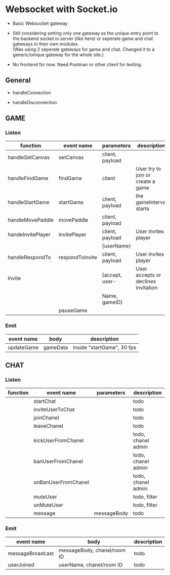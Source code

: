 # Websocket with Socket.io

- Basic Websocket gateway

- Still considering setting only one gateway as the unique entry point to the backend socket.io server (like here) or seperate game and chat gateways in their own modules.  
  (Was using 2 seperate gateways for game and chat. Changed it to a generic/unique gateway for the whole site.)

- No frontend for now. Need Postman or other client for testing.

## General

- handleConnection

- handleDisconnection

## GAME

### Listen

| function         | event name       | parameters      | description                       |
| ---------------- | ---------------- | --------------- | --------------------------------- |
| handleSetCanvas  | setCanvas        | client, payload |                                   |
| handleFindGame   | findGame         | client          | User try to join or create a game |
| handleStartGame  | startGame        | client, payload | the gameInterval starts           |
| handleMovePaddle | movePaddle       | client, payload |
| handeInvitePlayer| invitePlayer			| client, payload | User invites player
|									 |									|	{userName}			| 											            |
| handleRespondTo	 | respondToInvite	| client, payload | User invites player
|	Invite					 |									|	{accept, user-	| User accepts or declines invitation
|									 |									|	Name, gameID}		|
|                  | pauseGame        |                 |                                   |

### Emit

| event name | body     | description                |
| ---------- | -------- | -------------------------- |
| updateGame | gameData | inside "startGame", 30 fps |

## CHAT

### Listen

| function | event name          | parameters  | description        |
| -------- | ------------------- | ----------- | ------------------ |
|          | startChat           |             | todo               |
|          | inviteUserToChat    |             | todo               |
|          | joinChanel          |             | todo               |
|          | leaveChanel         |             | todo               |
|          | kickUserFromChanel  |             | todo, chanel admin |
|          | banUserFromChanel   |             | todo, chanel admin |
|          | unBanUserFromChanel |             | todo, chanel admin |
|          | muteUser            |             | todo, filter       |
|          | unMuteUser          |             | todo, filter       |
|          | message             | messageBody | todo               |

### Emit

| event name       | body                        | description |
| ---------------- | --------------------------- | ----------- |
| messageBroadcast | messageBody, chanel/room ID | todo        |
| userJoined       | userName, chanel/room ID    | todo        |
